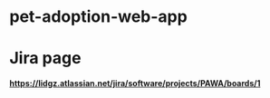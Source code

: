 # pet-adoption-web-app

# Jira page
**https://lidgz.atlassian.net/jira/software/projects/PAWA/boards/1**

